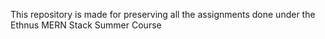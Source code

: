 This repository is made for preserving all the assignments done under the Ethnus MERN Stack Summer Course
